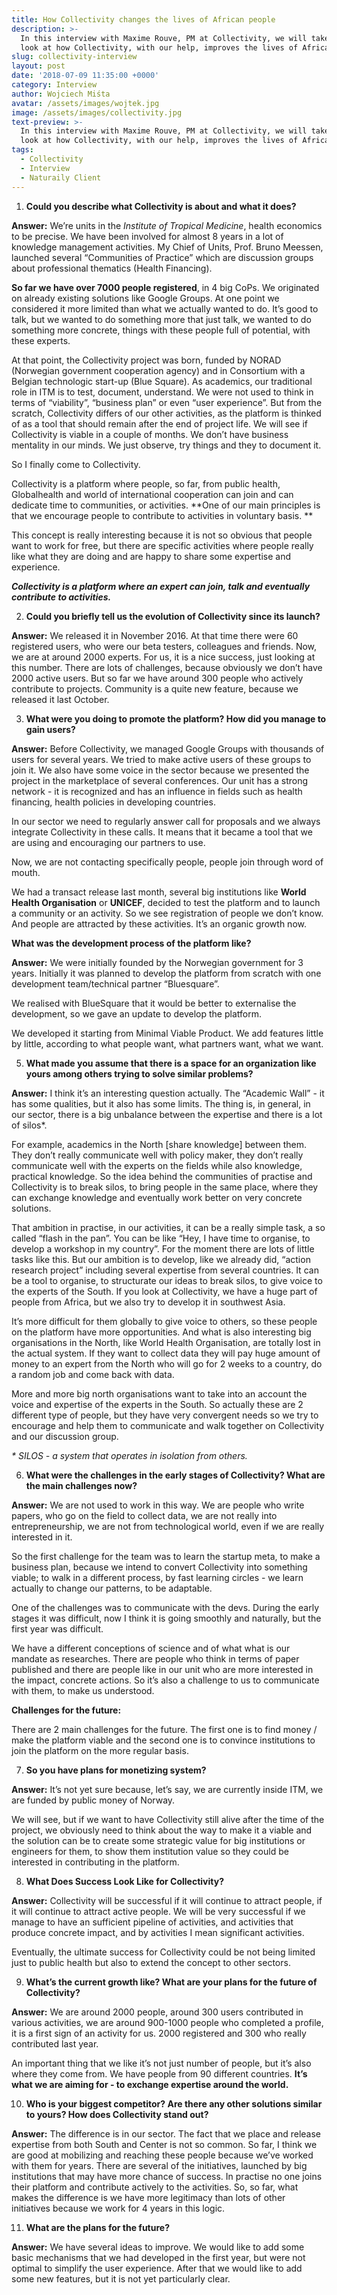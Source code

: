 ```yaml
---
title: How Collectivity changes the lives of African people
description: >-
  In this interview with Maxime Rouve, PM at Collectivity, we will take a deeper
  look at how Collectivity, with our help, improves the lives of African people.
slug: collectivity-interview
layout: post
date: '2018-07-09 11:35:00 +0000'
category: Interview
author: Wojciech Miśta
avatar: /assets/images/wojtek.jpg
image: /assets/images/collectivity.jpg
text-preview: >-
  In this interview with Maxime Rouve, PM at Collectivity, we will take a deeper
  look at how Collectivity, with our help, improves the lives of African people.
tags:
  - Collectivity
  - Interview
  - Naturaily Client
---
```

   1. **Could you describe what Collectivity is about and what it does?**

**Answer:** We’re units in the _Institute of Tropical Medicine_, health economics to be precise. We have been involved for almost 8 years in a lot of knowledge management activities. My Chief of Units, Prof. Bruno Meessen, launched several “Communities of Practice” which are discussion groups about professional thematics (Health Financing).

**So far we have over 7000 people registered**, in 4 big CoPs. We originated on already existing solutions like Google Groups. At one point we considered it more limited than what we actually wanted to do. It’s good to talk, but we wanted to do something more that just talk, we wanted to do something more concrete, things with these people full of potential, with these experts.

At that point, the Collectivity project was born, funded by NORAD (Norwegian government cooperation agency) and in Consortium with a Belgian technologic start-up (Blue Square). As academics, our traditional role in ITM is to test, document, understand. We were not used to think in terms of “viability”, “business plan” or even “user experience”. But from the scratch, Collectivity differs of our other activities, as the platform is thinked of as a tool that should remain after the end of project life. We will see if Collectivity is viable in a couple of months. We don’t have business mentality in our minds. We just observe, try things and they to document it.

So I finally come to Collectivity.

Collectivity is a platform where people, so far, from public health, Globalhealth and world of international cooperation can join and can dedicate time to communities, or activities. **One of our main principles is that we encourage people to contribute to activities in voluntary basis. **

This concept is really interesting because it is not so obvious that people want to work for free, but there are specific activities where people really like what they are doing and are happy to share some expertise and experience.  

_**Collectivity is a platform where an expert can join, talk and eventually contribute to activities.**_

   2. **Could you briefly tell us the evolution of Collectivity since its launch?**

**Answer:** We released it in November 2016. At that time there were 60 registered users, who were our beta testers, colleagues and friends. Now, we are at around 2000 experts. For us, it is a nice success, just looking at this number. There are lots of challenges, because obviously we don’t have 2000 active users. But so far we have around 300 people who actively contribute to projects. Community is a quite new feature, because we released it last October.

   3. **What were you doing to promote the platform? How did you manage to gain users?**

**Answer:** Before Collectivity, we managed Google Groups with thousands of users for several years. We tried to make active users of these groups to join it. We also have some voice in the sector because we presented the project in the marketplace of several conferences. Our unit has a strong network - it is recognized and has an influence in fields such as health financing, health policies in developing countries.

In our sector we need to regularly answer call for proposals and we always integrate Collectivity in these calls. It means that it became a tool that we are using and encouraging our partners to use.

Now, we are not contacting specifically people, people join through word of mouth.

We had a transact release last month, several big institutions like **World Health Organisation** or **UNICEF**, decided to test the platform and to launch a community or an activity. So we see registration of people we don’t know. And people are attracted by these activities. It’s an organic growth now.    

**What was the development process of the platform like?**

**Answer:** We were initially founded by the Norwegian government for 3 years. Initially it was planned to develop the platform from scratch with one development team/technical partner “Bluesquare”.

We realised with BlueSquare that it would be better to externalise the development, so we gave an update to develop the platform.

We developed it starting from Minimal Viable Product. We add features little by little, according to what people want, what partners want, what we want.

5. **What made you assume that there is a space for an organization like yours among others trying to solve similar problems?**

**Answer:** I think it’s an interesting question actually. The “Academic Wall” - it has some qualities, but it also has some limits. The thing is, in general, in our sector, there is a big unbalance between the expertise and there is a lot of silos*.

For example, academics in the North \[share knowledge] between them. They don’t really communicate well with policy maker, they don’t really communicate well with the experts on the fields while also knowledge, practical knowledge. So the idea behind the communities of practise and Collectivity is to break silos, to bring people in the same place, where they can exchange knowledge and eventually work better on very concrete solutions.

That ambition in practise, in our activities, it can be a really simple task, a so called “flash in the pan”. You can be like “Hey, I have time to organise, to develop a workshop in my country”. For the moment there are lots of little tasks like this. But our ambition is to develop, like we already did, “action research project” including several expertise from several countries. It can be a tool to organise, to structurate our ideas to break silos, to give voice to the experts of the South. If you look at Collectivity, we have a huge part of people from Africa, but we also try to develop it in southwest Asia.

It’s more difficult for them globally to give voice to others, so these people on the platform have more opportunities. And what is also interesting big organisations in the North, like World Health Organisation, are totally lost in the actual system. If they want to collect data they will pay huge amount of money to an expert from the North who will go for 2 weeks to a country, do a random job and come back with data.

More and more big north organisations want to take into an account the voice and expertise of the experts in the South. So actually these are 2 different type of people, but they have very convergent needs so we try to encourage and help them to communicate and walk together on Collectivity and our discussion group.

_\* SILOS - a system that operates in isolation from others._

6. **What were the challenges in the early stages of Collectivity? What are the main challenges now?**

**Answer:** We are not used to work in this way. We are people who write papers, who go on the field to collect data, we are not really into entrepreneurship, we are not from technological world, even if we are really interested in it.

So the first challenge for the team was to learn the startup meta, to make a business plan, because we intend to convert Collectivity into something viable; to walk in a different process, by fast learning circles - we learn actually to change our patterns, to be adaptable.  

One of the challenges was to communicate with the devs. During the early stages it was difficult, now I think it is going smoothly and naturally, but the first year was difficult.

We have a different conceptions of science and of what what is our mandate as researches. There are people who think in terms of paper published and there are people like in our unit who are more interested in the impact, concrete actions. So it’s also a challenge to us to communicate with them, to make us understood.

**Challenges for the future:**

There are 2 main challenges for the future. The first one is to find money / make the platform viable and the second one is to convince institutions to join the platform on the more regular basis.

7. **So you have plans for monetizing system?**

**Answer:** It’s not yet sure because, let’s say, we are currently inside ITM, we are funded by public money of Norway.

We will see, but if we want to have Collectivity still alive after the time of the project, we obviously need to think about the way to make it a viable and the solution can be to create some strategic value for big institutions or engineers for them, to show them institution value so they could be interested in contributing in the platform.

8. **What Does Success Look Like for Collectivity?**

**Answer:** Collectivity will be successful if it will continue to attract people,  if it will continue to attract active people. We will be very successful if we manage to have an sufficient pipeline of activities, and activities that produce concrete impact, and by activities I mean significant activities.

Eventually, the ultimate success for Collectivity could be not being limited just to public health but also to extend the concept to other sectors.

9. **What’s the current growth like? What are your plans for the future of Collectivity?**

**Answer:** We are around 2000 people, around 300 users contributed in various activities, we are around  900-1000 people who completed a profile, it is a first sign of an activity for us. 2000 registered and 300 who really contributed last year.

An important thing that we like it’s not just number of people, but it’s also where they come from. We have people from 90 different countries. **It’s what we are aiming for - to exchange expertise around the world.**

10. **Who is your biggest competitor? Are there any other solutions similar to yours? How does Collectivity stand out?**

**Answer:** The difference is in our sector. The fact that we place and release expertise from both South and Center is not so common. So far, I think we are good at mobilizing and reaching these people because we’ve worked with them for years. There are several of the initiatives, launched by big institutions that may have more chance of success. In practise no one joins their platform and contribute actively to the activities. So, so far, what makes the difference is we have more legitimacy than lots of other initiatives because we work for 4 years in this logic.

11. **What are the plans for the future?**

**Answer:** We have several ideas to improve. We would like to add some basic mechanisms that we had developed in the first year, but were not optimal to simplify the user experience. After that we would like to add some new features, but it is not yet particularly clear.
